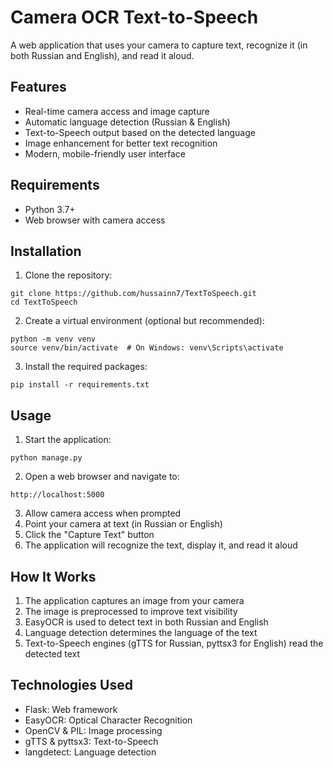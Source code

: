 # Camera OCR Text-to-Speech

A web application that uses your camera to capture text, recognize it (in both Russian and English), and read it aloud.

## Features

- Real-time camera access and image capture
- Automatic language detection (Russian & English)
- Text-to-Speech output based on the detected language
- Image enhancement for better text recognition
- Modern, mobile-friendly user interface

## Requirements

- Python 3.7+
- Web browser with camera access

## Installation

1. Clone the repository:
```
git clone https://github.com/hussainn7/TextToSpeech.git
cd TextToSpeech
```

2. Create a virtual environment (optional but recommended):
```
python -m venv venv
source venv/bin/activate  # On Windows: venv\Scripts\activate
```

3. Install the required packages:
```
pip install -r requirements.txt
```

## Usage

1. Start the application:
```
python manage.py
```

2. Open a web browser and navigate to:
```
http://localhost:5000
```

3. Allow camera access when prompted
4. Point your camera at text (in Russian or English)
5. Click the "Capture Text" button
6. The application will recognize the text, display it, and read it aloud

## How It Works

1. The application captures an image from your camera
2. The image is preprocessed to improve text visibility
3. EasyOCR is used to detect text in both Russian and English
4. Language detection determines the language of the text
5. Text-to-Speech engines (gTTS for Russian, pyttsx3 for English) read the detected text

## Technologies Used

- Flask: Web framework
- EasyOCR: Optical Character Recognition
- OpenCV & PIL: Image processing
- gTTS & pyttsx3: Text-to-Speech
- langdetect: Language detection